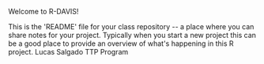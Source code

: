 Welcome to R-DAVIS! 

This is the 'README' file for your class repository -- a place where you can share notes for your project. Typically when you start a new project this can be a good place to provide an overview of what's happening in this R project. 
Lucas Salgado
TTP Program